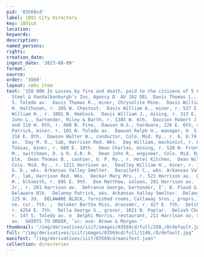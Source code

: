 ```yaml
---
pid: '03569cd'
label: 1891 City Directory
key: 1891cd
location: 
keywords: 
description: 
named_persons: 
rights: 
creation_date: 
ingest_date: '2023-08-09'
format: 
source: 
order: '3569'
layout: cmhc_item
text: '150 000 In Losses by fire and death, paid to the citizens of 5 Leadville by
  Steel & VanValkenburgh’s Ins. Agency D  AV 102 DEL  Davis Thomas L., miner, r. 158
  S. Toledo av.  Davis Thomas R., miner, Chrysolite Mine.  Davis William, teamster,
  H. Halthusen, r. 205 W. Chestnut.  Davis William A., miner, r. 527 E. 9th.  Davis
  William H., r. 1001 N. Hemlock.  Davis William J., mining, r. 313 E. 8th.  Davison
  John L., bartender, Riley & Barth, r. 1385 W. 6th.  Davison Robert J., livery, 117
  and 119 W. 6th, r. 608 N. Pine,  Dawson H.S., hardware, 226 E. 6th, r. 216 E. 8th.  Dawson
  Patrick, miner, r. 101 N. Toledo av.  Dawson Ralph H., manager, H. S. Dawson, r.
  216 E. 8th.  Dawson Walter W., conductor, Colo. Mid. Ry., r. 6, 6:74 Har- rison
  av.  Day M. O., lab, Harrison Red. Wks.  Day William, machinist, r. 610 W. Elm.  Deam
  Tobias, miner, r. 608 E. 10th.  Dean Charles, mining, r. 528 W. Front.  Dean H.
  M., switchman, D. & R. G.R. R.  Dean John R., engineer, Colo. Mid. Ry., r. 310 W.
  Elm,  Dean Thomas B., cashier, U. P. Ry., r. Hotel Kitchen,  Dean William E., fireman,
  Colo. Mid. Ry., r. 1211 Harrison av,  Deatley William H., miner, r. 112 W. 4th.  DeBonville
  G. D., wks. Arkansas Valley Smelter.  Decailett C., wks. Arkansas Valley Smelter.  Decailett
  P., lab, Harrison Red. Wks.  Decker Mary Mrs., r. 523 Harrison av.  Dedrick John
  H., blksmith, r. 605 E. 9th.  Dee Matthew, saloon, 201 Harrison av.  Dee Matthew
  Jr., r. 201 Harrison av.  DeFrance George, bartender, I’. B. Flood & Co., r. 46
  Delaware Blk.  Delaney Patrick, wks. Arkansas Valley Smelter.  Delany Keren, r.
  125 W. 2d.  DELAWARE BLOCK, furnished rooms, Callaway Sros., proprs, Harrison av.
  ne. cor. 7th. ;  Deleker Bertha Miss, dressmkr, r. 427 E. 7th.  Delcker Fred., mining,
  r. 4254 E. 7th.  Della George G., grocer, 1021 N. Poplar.  Delosh Charles, roaster,
  r. 147 S. Toledo av. e  Delphi Morris, restaurant, 211 Harrison av, r. 219 Harrison
  av.  SHIRTS TO ORDER, ’sc: ave: Brown & Morgan '
thumbnail: "/img/derivatives/iiif/images/03569cd/full/250,/0/default.jpg"
full: "/img/derivatives/iiif/images/03569cd/full/1140,/0/default.jpg"
manifest: "/img/derivatives/iiif/03569cd/manifest.json"
collection: directories
---
```


